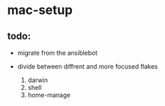 # mac-setup

## todo:

* migrate from the ansiblebot

* divide between diffrent and more focused flakes
  1. darwin
  2. shell
  3. home-manage
